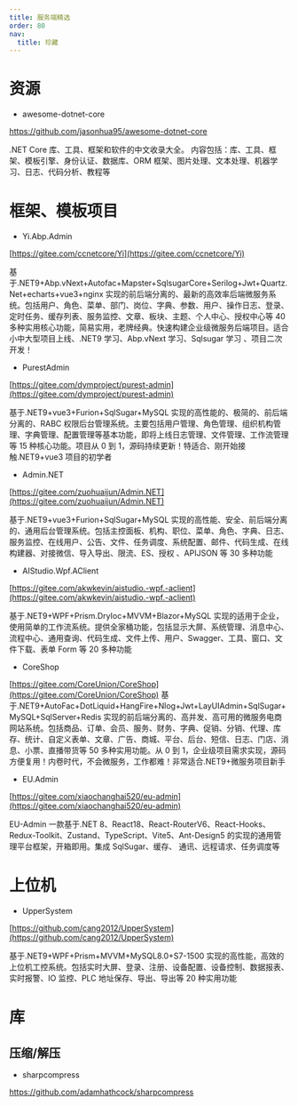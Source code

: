 ```yaml
---
title: 服务端精选
order: 80
nav:
  title: 珍藏
---
```


# 资源

- awesome-dotnet-core

https://github.com/jasonhua95/awesome-dotnet-core

.NET Core 库、工具、框架和软件的中文收录大全。 内容包括：库、工具、框架、模板引擎、身份认证、数据库、ORM 框架、图片处理、文本处理、机器学习、日志、代码分析、教程等

# 框架、模板项目

- Yi.Abp.Admin

[https://gitee.com/ccnetcore/Yi](https://gitee.com/ccnetcore/Yi)

基于.NET9+Abp.vNext+Autofac+Mapster+SqlsugarCore+Serilog+Jwt+Quartz.Net+echarts+vue3+nginx 实现的前后端分离的、最新的高效率后端微服务系统。包括用户、角色、菜单、部门、岗位、字典、参数、用户、操作日志、登录、定时任务、缓存列表、服务监控、文章、板块、主题、个人中心、授权中心等 40 多种实用核心功能，简易实用，老牌经典。快速构建企业级微服务后端项目。适合小中大型项目上线、.NET9 学习、Abp.vNext 学习、Sqlsugar 学习 、项目二次开发！

- PurestAdmin

[https://gitee.com/dymproject/purest-admin](https://gitee.com/dymproject/purest-admin)

基于.NET9+vue3+Furion+SqlSugar+MySQL 实现的高性能的、极简的、前后端分离的、RABC 权限后台管理系统。主要包括用户管理、角色管理、组织机构管理、字典管理、配置管理等基本功能，即将上线日志管理、文件管理、工作流管理等 15 种核心功能。项目从 0 到 1，源码持续更新！特适合、刚开始接触.NET9+vue3 项目的初学者

- Admin.NET

[https://gitee.com/zuohuaijun/Admin.NET](https://gitee.com/zuohuaijun/Admin.NET)

基于.NET9+vue3+Furion+SqlSugar+MySQL 实现的高性能、安全、前后端分离的、通用后台管理系统。包括主控面板、机构、职位、菜单、角色、字典、日志、服务监控、在线用户、公告、文件、任务调度、系统配置、邮件、代码生成、在线构建器、对接微信、导入导出、限流、ES、授权 、APIJSON 等 30 多种功能

- AIStudio.Wpf.AClient

[https://gitee.com/akwkevin/aistudio.-wpf.-aclient](https://gitee.com/akwkevin/aistudio.-wpf.-aclient)

基于.NET9+WPF+Prism.DryIoc+MVVM+Blazor+MySQL 实现的适用于企业，使用简单的工作流系统。提供全家桶功能，包括显示大屏、系统管理、消息中心、流程中心、通用查询、代码生成、文件上传、用户、Swagger、工具、窗口、文件下载、表单 Form 等 20 多种功能

- CoreShop

[https://gitee.com/CoreUnion/CoreShop](https://gitee.com/CoreUnion/CoreShop)
基于.NET9+AutoFac+DotLiquid+HangFire+Nlog+Jwt+LayUIAdmin+SqlSugar+MySQL+SqlServer+Redis 实现的前后端分离的、高并发、高可用的微服务电商网站系统。包括商品、订单、会员、服务、财务、字典、促销、分销、代理、库存、统计、自定义表单、文章、广告、商城、平台、后台、短信、日志、门店、消息、小票、直播带货等 50 多种实用功能。从 0 到 1，企业级项目需求实现，源码方便复用！内卷时代，不会微服务，工作都难！非常适合.NET9+微服务项目新手

- EU.Admin

[https://gitee.com/xiaochanghai520/eu-admin](https://gitee.com/xiaochanghai520/eu-admin)

EU-Admin 一款基于.NET 8、React18、React-RouterV6、React-Hooks、Redux-Toolkit、Zustand、TypeScript、Vite5、Ant-Design5 的实现的通用管理平台框架，开箱即用。集成 SqlSugar、缓存、 通讯、远程请求、任务调度等

# 上位机

- UpperSystem

[https://github.com/cang2012/UpperSystem](https://github.com/cang2012/UpperSystem)

基于.NET9+WPF+Prism+MVVM+MySQL8.0+S7-1500 实现的高性能，高效的上位机工控系统。包括实时大屏、登录、注册、设备配置、设备控制、数据报表、实时报警、IO 监控、PLC 地址保存、导出、导出等 20 种实用功能

# 库

## 压缩/解压

- sharpcompress

https://github.com/adamhathcock/sharpcompress

